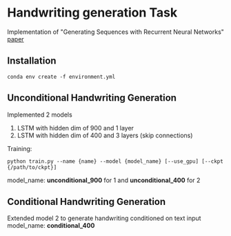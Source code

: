 # Handwriting generation Task

Implementation of "Generating Sequences with Recurrent Neural Networks" [paper]((https://arxiv.org/pdf/1308.0850.pdf))

## Installation
`` conda env create -f environment.yml ``

## Unconditional Handwriting Generation

Implemented 2 models
1. LSTM with hidden dim of 900 and 1 layer
2. LSTM with hidden dim of 400 and 3 layers (skip connections)

Training:

`` python train.py --name {name} --model {model_name} [--use_gpu] [--ckpt {/path/to/ckpt}] ``

model_name: **unconditional_900** for 1 and **unconditional_400** for 2

## Conditional Handwriting Generation

Extended model 2 to generate handwriting conditioned on text input
model_name: **conditional_400**
